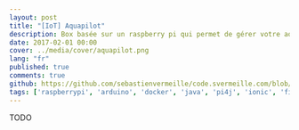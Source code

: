 ```yaml
---
layout: post
title: "[IoT] Aquapilot"
description: Box basée sur un raspberry pi qui permet de gérer votre aquarium, système aquaponic ou hydorponic automatiquement.
date: 2017-02-01 00:00
cover: ../media/cover/aquapilot.png
lang: "fr"
published: true
comments: true
github: https://github.com/sebastienvermeille/code.svermeille.com/blob/master/src/content/Databases/desactiver-les-foreign-keys-sur-mariadb-ou-mysql.md
tags: ['raspberrypi', 'arduino', 'docker', 'java', 'pi4j', 'ionic', 'firebase']
---
```


TODO